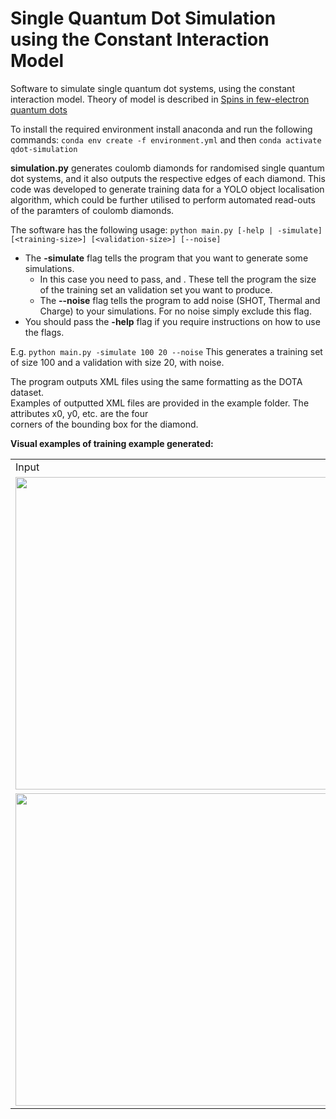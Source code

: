 # Single Quantum Dot Simulation using the Constant Interaction Model 
Software to simulate single quantum dot systems, using the constant interaction model. Theory of model is described in [Spins in few-electron quantum dots
](https://arxiv.org/pdf/cond-mat/0610433.pdf)

To install the required environment install anaconda and run the following commands:
```conda env create -f environment.yml``` and then ```conda activate qdot-simulation```


**simulation.py** generates coulomb diamonds for randomised single quantum dot systems, and it also outputs the respective edges of each diamond. 
This code was developed to generate training data for a YOLO object localisation algorithm, which could be further utilised to perform automated read-outs of the paramters of coulomb diamonds.


The software has the following usage:
`python main.py [-help | -simulate] [<training-size>] [<validation-size>] [--noise]`

- The **-simulate** flag tells the program that you want to generate some simulations. 
    - In this case you need to pass, **<training-size>** and **<validation-size>**. These tell the program the size of
    the training set an validation set you want to produce.
    - The **--noise** flag tells the program to add noise (SHOT, Thermal and Charge) to your simulations. For no noise
    simply exclude this flag.
- You should pass the **-help** flag if you require instructions on how to use the flags.

E.g. 
```python main.py -simulate 100 20 --noise```
This generates a training set of size 100 and a validation with size 20,
with noise.

The program outputs XML files using the same formatting as the DOTA dataset. 
</br>Examples of outputted XML files are provided in the example folder. The attributes x0, y0, etc. are the four 
</br>corners of the bounding box for the diamond.   

**Visual examples of training example generated:**

<table>
   <tbody>
      <tr>
       <td>Input</td>
       <td>Output</td>
     </tr> 
     <tr>
       <td><img src="./example/example_image_1.png" width="500"></td>
       <td><img src="./example/example_image_1_corners.png" width="500"></td>
     </tr > 
     <tr>
       <td><img src="./example/example_image_2.png" width="500"></td>
       <td><img src="./example/example_image_2_corners.png" width="500"></td>
     </tr >      
  </tbody>
</table>


